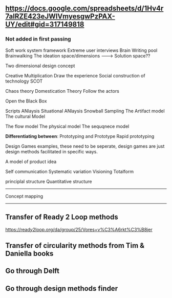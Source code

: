 
## https://docs.google.com/spreadsheets/d/1Hv4r7alRZE423eJWIVmyesgwPzPAX-UY/edit#gid=317149818

### Not added in first passing 

Soft work system framework
Extreme user interviews
Brain Writing pool
Brainwalking
The ideation space/dimensions ---> Solution space??

Two dimensional design concept 

Creative Multiplication 
Draw the experience 
Social construction of technology SCOT 

Chaos theory
Domestication Theory
Follow the actors 

Open the Black Box

Scripts ANlaysis 
Situational ANlaysis 
Snowball Sampling 
The Artifact model
The cultural Model

The flow model
The physical model
The sequqnece model 

**Differentiating between**: Prototyping and Prototype 
Rapid prototyping 

Design Games examples, these need to be seperate, design games are just design methods facilitated in specific ways. 

A model of product idea

Self communication 
Systematic variation 
Visioning 
Totalform


principlal structure
Quantitative structure 

---

Concept mapping 


---
## Transfer of Ready 2 Loop methods 
https://ready2loop.org/da/group/25/Vores+v%C3%A6rkt%C3%B8jer


## Transfer of circularity methods from Tim & Daniella books 

## Go through Delft 

## Go through design methods finder 
